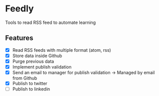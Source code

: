 # Feedly

Tools to read RSS feed to automate learning

## Features

- [x] Read RSS feeds with multiple format (atom, rss)
- [x] Store data inside Github
- [x] Purge previous data
- [x] Implement publish validation
- [x] Send an email to manager for publish validation -> Managed by email from Github
- [x] Publish to twitter
- [ ] Publish to linkedin
